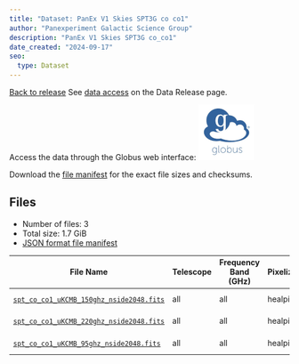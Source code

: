 ```yaml
---
title: "Dataset: PanEx V1 Skies SPT3G co co1"
author: "Panexperiment Galactic Science Group"
description: "PanEx V1 Skies SPT3G co_co1"
date_created: "2024-09-17"
seo:
  type: Dataset
---
```


[Back to release](./panexv1-spt.html#datasets)
See [data access](./panexv1-spt.html#data-access) on the Data Release page.

Access the data through the Globus web interface: [![Download via Globus](images/globus-logo.png)](https://app.globus.org/file-manager?origin_id=53b2a147-ae9d-4bbf-9d18-3b46d133d4bb&origin_path=%2Fspt3g%2Fco_co1%2F)

Download the [file manifest](https://g-0a470a.6b7bd8.0ec8.data.globus.org/spt3g/co_co1/manifest.json) for the exact file sizes and checksums.

## Files

- Number of files: 3
- Total size: 1.7 GiB
- [JSON format file manifest](https://g-0a470a.6b7bd8.0ec8.data.globus.org/spt3g/co_co1/manifest.json)

|                                                                  File Name                                                                   | Telescope | Frequency Band (GHz) | Pixelization | Nside | Unit  |   Size    |
| -------------------------------------------------------------------------------------------------------------------------------------------- | --------- | -------------------- | ------------ | ----: | ----- | --------- |
| [`spt_co_co1_uKCMB_150ghz_nside2048.fits`](https://g-0a470a.6b7bd8.0ec8.data.globus.org/spt3g/co_co1/spt_co_co1_uKCMB_150ghz_nside2048.fits) | all       | all                  | healpix      |  2048 | uKCMB | 576.0 MiB |
| [`spt_co_co1_uKCMB_220ghz_nside2048.fits`](https://g-0a470a.6b7bd8.0ec8.data.globus.org/spt3g/co_co1/spt_co_co1_uKCMB_220ghz_nside2048.fits) | all       | all                  | healpix      |  2048 | uKCMB | 576.0 MiB |
| [`spt_co_co1_uKCMB_95ghz_nside2048.fits`](https://g-0a470a.6b7bd8.0ec8.data.globus.org/spt3g/co_co1/spt_co_co1_uKCMB_95ghz_nside2048.fits)   | all       | all                  | healpix      |  2048 | uKCMB | 576.0 MiB |
